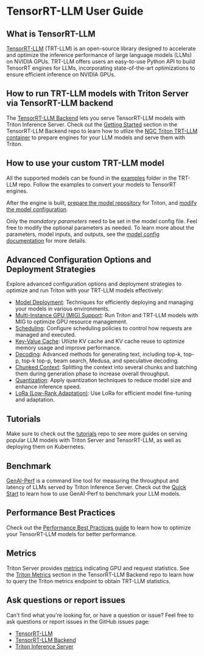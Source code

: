 <!--
# Copyright 2024-2025, NVIDIA CORPORATION & AFFILIATES. All rights reserved.
#
# Redistribution and use in source and binary forms, with or without
# modification, are permitted provided that the following conditions
# are met:
#  * Redistributions of source code must retain the above copyright
#    notice, this list of conditions and the following disclaimer.
#  * Redistributions in binary form must reproduce the above copyright
#    notice, this list of conditions and the following disclaimer in the
#    documentation and/or other materials provided with the distribution.
#  * Neither the name of NVIDIA CORPORATION nor the names of its
#    contributors may be used to endorse or promote products derived
#    from this software without specific prior written permission.
#
# THIS SOFTWARE IS PROVIDED BY THE COPYRIGHT HOLDERS ``AS IS'' AND ANY
# EXPRESS OR IMPLIED WARRANTIES, INCLUDING, BUT NOT LIMITED TO, THE
# IMPLIED WARRANTIES OF MERCHANTABILITY AND FITNESS FOR A PARTICULAR
# PURPOSE ARE DISCLAIMED.  IN NO EVENT SHALL THE COPYRIGHT OWNER OR
# CONTRIBUTORS BE LIABLE FOR ANY DIRECT, INDIRECT, INCIDENTAL, SPECIAL,
# EXEMPLARY, OR CONSEQUENTIAL DAMAGES (INCLUDING, BUT NOT LIMITED TO,
# PROCUREMENT OF SUBSTITUTE GOODS OR SERVICES; LOSS OF USE, DATA, OR
# PROFITS; OR BUSINESS INTERRUPTION) HOWEVER CAUSED AND ON ANY THEORY
# OF LIABILITY, WHETHER IN CONTRACT, STRICT LIABILITY, OR TORT
# (INCLUDING NEGLIGENCE OR OTHERWISE) ARISING IN ANY WAY OUT OF THE USE
# OF THIS SOFTWARE, EVEN IF ADVISED OF THE POSSIBILITY OF SUCH DAMAGE.
-->

# TensorRT-LLM User Guide

## What is TensorRT-LLM

[TensorRT-LLM](https://github.com/NVIDIA/TensorRT-LLM)
(TRT-LLM) is an open-source library designed to accelerate and optimize the
inference performance of large language models (LLMs) on NVIDIA GPUs. TRT-LLM
offers users an easy-to-use Python API to build TensorRT engines for LLMs,
incorporating state-of-the-art optimizations to ensure efficient inference on
NVIDIA GPUs.

## How to run TRT-LLM models with Triton Server via TensorRT-LLM backend

The
[TensorRT-LLM Backend](https://github.com/triton-inference-server/tensorrtllm_backend)
lets you serve TensorRT-LLM models with Triton Inference Server. Check out the
[Getting Started](https://github.com/triton-inference-server/tensorrtllm_backend?tab=readme-ov-file#getting-started)
section in the TensorRT-LLM Backend repo to learn how to utlize the
[NGC Triton TRT-LLM container](https://catalog.ngc.nvidia.com/orgs/nvidia/containers/tritonserver)
to prepare engines for your LLM models and serve them with Triton.

## How to use your custom TRT-LLM model

All the supported models can be found in the
[examples](https://github.com/NVIDIA/TensorRT-LLM/tree/main/examples) folder in
the TRT-LLM repo. Follow the examples to convert your models to TensorRT
engines.

After the engine is built, [prepare the model repository](https://github.com/triton-inference-server/tensorrtllm_backend?tab=readme-ov-file#prepare-the-model-repository)
for Triton, and
[modify the model configuration](https://github.com/triton-inference-server/tensorrtllm_backend?tab=readme-ov-file#modify-the-model-configuration).

Only the *mandatory parameters* need to be set in the model config file. Feel free
to modify the optional parameters as needed. To learn more about the
parameters, model inputs, and outputs, see the
[model config documentation](ttps://github.com/triton-inference-server/tensorrtllm_backend/blob/main/docs/model_config.md) for more details.

## Advanced Configuration Options and Deployment Strategies

Explore advanced configuration options and deployment strategies to optimize
and run Triton with your TRT-LLM models effectively:

- [Model Deployment](https://github.com/triton-inference-server/tensorrtllm_backend/tree/main?tab=readme-ov-file#model-deployment): Techniques for efficiently deploying and managing your models in various environments.
- [Multi-Instance GPU (MIG) Support](https://github.com/triton-inference-server/tensorrtllm_backend/tree/main?tab=readme-ov-file#mig-support): Run Triton and TRT-LLM models with MIG to optimize GPU resource management.
- [Scheduling](https://github.com/triton-inference-server/tensorrtllm_backend/tree/main?tab=readme-ov-file#scheduling): Configure scheduling policies to control how requests are managed and executed.
- [Key-Value Cache](https://github.com/triton-inference-server/tensorrtllm_backend/tree/main?tab=readme-ov-file#key-value-cache): Utlizte KV cache and KV cache reuse to optimize memory usage and improve performance.
- [Decoding](https://github.com/triton-inference-server/tensorrtllm_backend/tree/main?tab=readme-ov-file#decoding): Advanced methods for generating text, including top-k, top-p, top-k top-p, beam search, Medusa, and speculative decoding.
- [Chunked Context](https://github.com/triton-inference-server/tensorrtllm_backend/tree/main?tab=readme-ov-file#chunked-context): Splitting the context into several chunks and batching them during generation phase to increase overall throughput.
- [Quantization](https://github.com/triton-inference-server/tensorrtllm_backend/tree/main?tab=readme-ov-file#quantization): Apply quantization techniques to reduce model size and enhance inference speed.
- [LoRa (Low-Rank Adaptation)](https://github.com/triton-inference-server/tensorrtllm_backend/tree/main?tab=readme-ov-file#lora): Use LoRa for efficient model fine-tuning and adaptation.

## Tutorials

Make sure to check out the
[tutorials](https://github.com/triton-inference-server/tutorials) repo to see
more guides on serving popular LLM models with Triton Server and TensorRT-LLM,
as well as deploying them on Kubernetes.

## Benchmark

[GenAI-Perf](https://github.com/triton-inference-server/perf_analyzer/tree/main/genai-perf)
is a command line tool for measuring the throughput and latency of LLMs served
by Triton Inference Server. Check out the
[Quick Start](https://github.com/triton-inference-server/perf_analyzer/tree/main/genai-perf#quick-start)
to learn how to use GenAI-Perf to benchmark your LLM models.

## Performance Best Practices

Check out the
[Performance Best Practices guide](https://nvidia.github.io/TensorRT-LLM/performance/perf-best-practices.html)
to learn how to optimize your TensorRT-LLM models for better performance.

## Metrics

Triton Server provides
[metrics](https://github.com/triton-inference-server/server/blob/main/docs/user_guide/metrics.md)
indicating GPU and request statistics.
See the
[Triton Metrics](https://github.com/triton-inference-server/tensorrtllm_backend?tab=readme-ov-file#triton-metrics)
section in the TensorRT-LLM Backend repo to learn how to query the Triton
metrics endpoint to obtain TRT-LLM statistics.

## Ask questions or report issues

Can't find what you're looking for, or have a question or issue? Feel free to
ask questions or report issues in the GitHub issues page:

- [TensorRT-LLM](https://github.com/NVIDIA/TensorRT-LLM/issues)
- [TensorRT-LLM Backend](https://github.com/triton-inference-server/tensorrtllm_backend/issues)
- [Triton Inference Server](https://github.com/triton-inference-server/server/issues)

